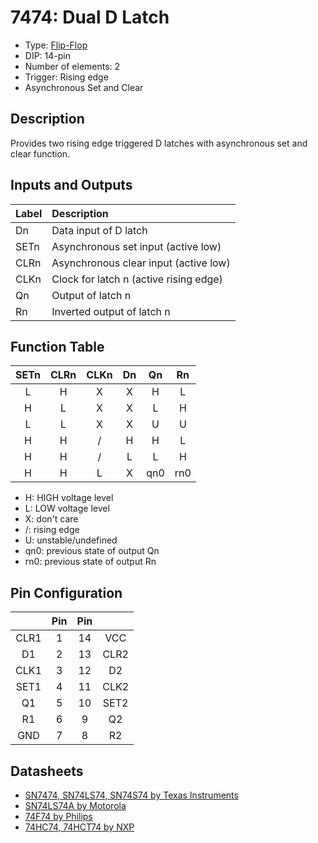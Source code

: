 # 7474: Dual D Latch

- Type: [Flip-Flop](flip_flops.md)
- DIP: 14-pin
- Number of elements: 2
- Trigger: Rising edge
- Asynchronous Set and Clear

## Description

Provides two rising edge triggered D latches with asynchronous set and clear function.

## Inputs and Outputs

| Label | Description                            |
|:----- |:-------------------------------------- |
| Dn    | Data input of D latch                  |
| SETn  | Asynchronous set input (active low)    |
| CLRn  | Asynchronous clear input (active low)  |
| CLKn  | Clock for latch n (active rising edge) |
| Qn    | Output of latch n                      |
| Rn    | Inverted output of latch n             |

## Function Table

| SETn | CLRn | CLKn | Dn  | Qn  | Rn   |
|:----:|:----:|:----:|:---:|:---:|:----:|
| L    | H    | X    | X   | H   | L    |
| H    | L    | X    | X   | L   | H    |
| L    | L    | X    | X   | U   | U    |
| H    | H    | /    | H   | H   | L    |
| H    | H    | /    | L   | L   | H    |
| H    | H    | L    | X   | qn0 | rn0  |

- H: HIGH voltage level
- L: LOW voltage level
- X: don't care
- /: rising edge
- U: unstable/undefined
- qn0: previous state of output Qn
- rn0: previous state of output Rn

## Pin Configuration

|      | Pin | Pin |      |
|:----:|:---:|:---:|:----:|
| CLR1 |   1 |  14 | VCC  |
| D1   |   2 |  13 | CLR2 |
| CLK1 |   3 |  12 | D2   |
| SET1 |   4 |  11 | CLK2 |
| Q1   |   5 |  10 | SET2 |
| R1   |   6 |   9 | Q2   |
| GND  |   7 |   8 | R2   |

## Datasheets

- [SN7474, SN74LS74, SN74S74 by Texas Instruments](http://www.farnell.com/datasheets/1831293.pdf)
- [SN74LS74A by Motorola](http://www.cs.smith.edu/~thiebaut/270/datasheets/sn74ls74arev5.pdf)
- [74F74 by Philips](http://www.nxp.com/documents/data_sheet/74F74.pdf)
- [74HC74, 74HCT74 by NXP](http://www.nxp.com/documents/data_sheet/74HC_HCT74.pdf)
